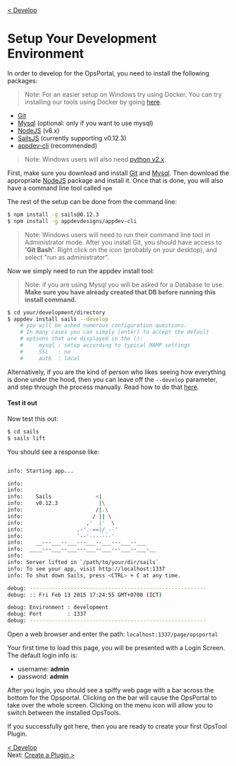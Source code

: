[< Develop](Develop.md)
# Setup Your Development Environment

In order to develop for the OpsPortal, you need to install the following packages:

>Note: For an easier setup on Windows try using Docker.  You can try installing our tools using Docker by going [here](develop_setup_docker.md).

  - [Git](https://git-scm.com/downloads)
  - [Mysql](https://www.mamp.info/en/downloads/) (optional: only if you want to use mysql)
  - [NodeJS](https://nodejs.org) (v6.x)
  - [SailsJS](http://sailsjs.org/#/) (currently supporting v0.12.3)
  - [appdev-cli](https://github.com/appdevdesigns/appdev-cli) (recommended)
>Note: Windows users will also need [python v2.x](https://www.python.org/downloads/). 


First, make sure you download and install [Git](https://git-scm.com/downloads) and [Mysql](https://www.mamp.info/en/downloads/).  Then download the appropriate [NodeJS](http://nodejs.org/download/) package and install it.  Once that is done, you will also have a command line tool called `npm`

The rest of the setup can be done from the command line:
```sh
$ npm install -g sails@0.12.3
$ npm install -g appdevdesigns/appdev-cli
```
>Note: Windows users will need to run their command line tool in Administrator mode.  After you install Git, you should have access to **'Git Bash'**.  Right click on the icon (probably on your desktop), and select "run as administrator".

Now we simply need to run the appdev install tool:
>Note: if you are using Mysql you will be asked for a Database to use.  **Make sure you have already created that DB before running this install command.**

```sh
$ cd your/development/directory
$ appdev install sails --develop
    # you will be asked numerous configuration questions.  
    # In many cases you can simply [enter] to accept the default 
    # options that are displayed in the ():
    #     mysql : setup according to typical MAMP settings
    #     SSL   : no
    #     auth  : local
```

Alternatively, if you are the kind of person who likes seeing how everything is done under the hood, then you can leave off the `--develop` parameter, and step through the process manually.  Read how to do that [here](develop_setup_manual.md).


#### Test it out
Now test this out:
```sh
$ cd sails
$ sails lift
```


You should see a response like:
```sh

info: Starting app...

info: 
info: 
info:    Sails              <|
info:    v0.12.3             |\
info:                       /|.\
info:                      / || \
info:                    ,'  |'  \
info:                 .-'.-==|/_--'
info:                 `--'-------' 
info:    __---___--___---___--___---___--___
info:  ____---___--___---___--___---___--___-__
info: 
info: Server lifted in `/path/to/your/dir/sails`
info: To see your app, visit http://localhost:1337
info: To shut down Sails, press <CTRL> + C at any time.

debug: --------------------------------------------------------
debug: :: Fri Feb 13 2015 17:24:55 GMT+0700 (ICT)

debug: Environment : development
debug: Port        : 1337
debug: --------------------------------------------------------
```


Open a web browser and enter the path: `localhost:1337/page/opsportal`

Your first time to load this page, you will be presented with a Login Screen.  The default login info is:

- username: **admin**
- password: **admin**


After you login, you should see a spiffy web page with a bar across the bottom for the Opsportal.  Clicking on the bar will cause the OpsPortal to take over the whole screen.  Clicking on the menu icon will allow you to switch between the installed OpsTools.

If you successfully got here, then you are ready to create your first OpsTool Plugin.


[< Develop](Develop.md)     
Next: [Create a Plugin >](develop_plugin_create.md)